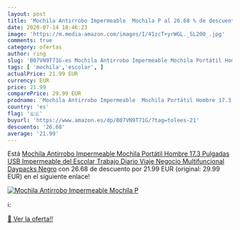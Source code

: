 ```yaml
---
layout: post
title: 'Mochila Antirrobo Impermeable  Mochila P al 26.68 % de descuento'
date: 2020-07-14 18:46:23
image: 'https://m.media-amazon.com/images/I/41zcT+yrWGL._SL200_.jpg'
comments: true
category: ofertas
author: ring
slug: 'B07VN9T71G-es Mochila Antirrobo Impermeable Mochila Portátil Hombre 17.3...'
tags: [ 'mochila','escolar', ]
actualPrice: 21.99 EUR
currency: EUR
price: 21.99
comparePrice: 29.99 EUR
prodname: 'Mochila Antirrobo Impermeable  Mochila Portátil Hombre 17.3 Pulgadas USB Impermeable del Escolar Trabajo Diario Viaje Negocio Multifuncional Daypacks Negro'
country: 'es'
flag: '🇪🇸'
buyurl: 'https://www.amazon.es/dp/B07VN9T71G/?tag=tolees-21'
descuento: '26.68'
average: '21.99'
---
```


Está [Mochila Antirrobo Impermeable  Mochila Portátil Hombre 17.3 Pulgadas USB Impermeable del Escolar Trabajo Diario Viaje Negocio Multifuncional Daypacks Negro](https://www.amazon.es/dp/B07VN9T71G/?tag=tolees-21) con 26.68 de descuento por 21.99 EUR (original: 29.99 EUR) en el siguiente enlace!

[![Mochila Antirrobo Impermeable  Mochila P](https://m.media-amazon.com/images/I/41zcT+yrWGL._SL200_.jpg)](https://www.amazon.es/dp/B07VN9T71G/?tag=tolees-21)

ℹ️:


[🛒 Ver la oferta!!](https://www.amazon.es/dp/B07VN9T71G/?tag=tolees-21)
